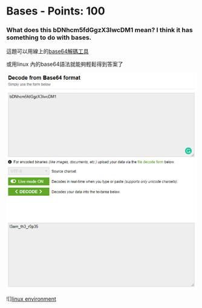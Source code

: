  
# Bases - Points: 100

### What does this bDNhcm5fdGgzX3IwcDM1 mean? I think it has something to do with bases.

這題可以用線上的[base64解碼工具](https://www.base64decode.org/)

或用linux 內的base64語法就能夠輕鬆得到答案了


![image](https://github.com/bohsiang/CTF_practice/blob/master/picoCTF2019/picture/bsae_1.PNG)

![][linux environment](https://github.com/bohsiang/CTF_practice/blob/master/picoCTF2019/picture/bsae_2.PNG)
